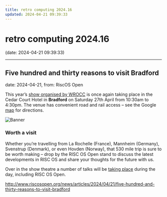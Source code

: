 ```yaml
---
title: retro computing 2024.16
updated: 2024-04-21 09:39:33
---
```


# retro computing 2024.16

(date: 2024-04-21 09:39:33)

---

## Five hundred and thirty reasons to visit Bradford

date: 2024-04-21, from: RiscOS Open

<p>This year&#8217;s <a href="https://www.wakefieldshow.org.uk/">show organised by <span class="caps">WROCC</span></a> is once again taking place in the Cedar Court Hotel in <strong>Bradford</strong> on Saturday 27th April from 10:30am to 4:30pm. The venue has convenient road and rail access &#8211; see the Google <a href="https://maps.app.goo.gl/QXjRkuyyE6bJL6UF7">map</a> for directions.</p>
<p><img src="/images/third_party/wroccshow24.png" title="Banner" alt="Banner" /></p>
<h3>Worth a visit</h3>
<p>Whether you&#8217;re travelling from La Rochelle (France), Mannheim (Germany), Svenstrup (Denmark), or even Hovden (Norway), that 530 mile trip is sure to be worth making &#8211; drop by the <span class="caps">RISC</span> OS Open stand to discuss the latest developments in <span class="caps">RISC</span> OS and share your thoughts for the future with us.</p>
<p>Over in the show theatre a number of talks will be <a href="https://www.wakefieldshow.org.uk/theatre">taking place</a> during the day, including <span class="caps">RISC</span> OS Open.</p> 

<http://www.riscosopen.org/news/articles/2024/04/21/five-hundred-and-thirty-reasons-to-visit-bradford>

